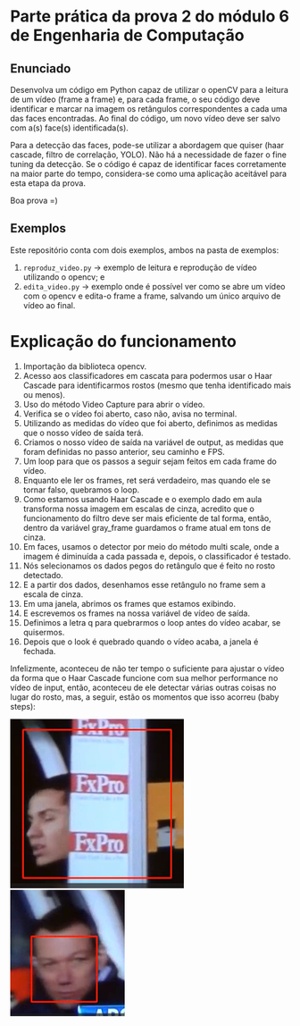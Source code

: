 # Parte prática da prova 2 do módulo 6 de Engenharia de Computação

## Enunciado

Desenvolva um código em Python capaz de utilizar o openCV para a leitura de um vídeo (frame a frame) e, para cada frame, o seu código deve identificar e marcar na imagem os retângulos correspondentes a cada uma das faces encontradas. Ao final do código, um novo vídeo deve ser salvo com a(s) face(s) identificada(s).

Para a detecção das faces, pode-se utilizar a abordagem que quiser (haar cascade, filtro de correlação, YOLO). Não há a necessidade de fazer o fine tuning da detecção. Se o código é capaz de identificar faces corretamente na maior parte do tempo, considera-se como uma aplicação aceitável para esta etapa da prova.

Boa prova =)

## Exemplos

Este repositório conta com dois exemplos, ambos na pasta de exemplos:

1. `reproduz_video.py` -> exemplo de leitura e reprodução de vídeo utilizando o opencv; e
2. `edita_video.py` -> exemplo onde é possível ver como se abre um vídeo com o opencv e edita-o frame a frame, salvando um único arquivo de vídeo ao final.

# Explicação do funcionamento

1. Importação da biblioteca opencv.
2. Acesso aos classificadores em cascata para podermos usar o Haar Cascade para identificarmos rostos (mesmo que tenha identificado mais ou menos).
3. Uso do método Video Capture para abrir o vídeo.
4. Verifica se o vídeo foi aberto, caso não, avisa no terminal.
5. Utilizando as medidas do vídeo que foi aberto, definimos as medidas que o nosso vídeo de saída terá.
6. Criamos o nosso vídeo de saída na variável de output, as medidas que foram definidas no passo anterior, seu caminho e FPS.
7. Um loop para que os passos a seguir sejam feitos em cada frame do vídeo.
8. Enquanto ele ler os frames, ret será verdadeiro, mas quando ele se tornar falso, quebramos o loop.
9. Como estamos usando Haar Cascade e o exemplo dado em aula transforma nossa imagem em escalas de cinza, acredito que o funcionamento do filtro deve ser mais eficiente de tal forma, então, dentro da variável gray_frame guardamos o frame atual em tons de cinza.
10. Em faces, usamos o detector por meio do método multi scale, onde a imagem é diminuída a cada passada e, depois, o classificador é testado.
11. Nós selecionamos os dados pegos do retângulo que é feito no rosto detectado.
12. E a partir dos dados, desenhamos esse retângulo no frame sem a escala de cinza.
13. Em uma janela, abrimos os frames que estamos exibindo.
14. E escrevemos os frames na nossa variável de vídeo de saída.
15. Definimos a letra q para quebrarmos o loop antes do vídeo acabar, se quisermos.
16. Depois que o look é quebrado quando o vídeo acaba, a janela é fechada.

Infelizmente, aconteceu de não ter tempo o suficiente para ajustar o vídeo da forma que o Haar Cascade funcione com sua melhor performance no vídeo de input, então, aconteceu de ele detectar várias outras coisas no lugar do rosto, mas, a seguir, estão os momentos que isso acorreu (baby steps):

![foto1](assets/foto1.png)
![foto2](assets/foto2.png)
